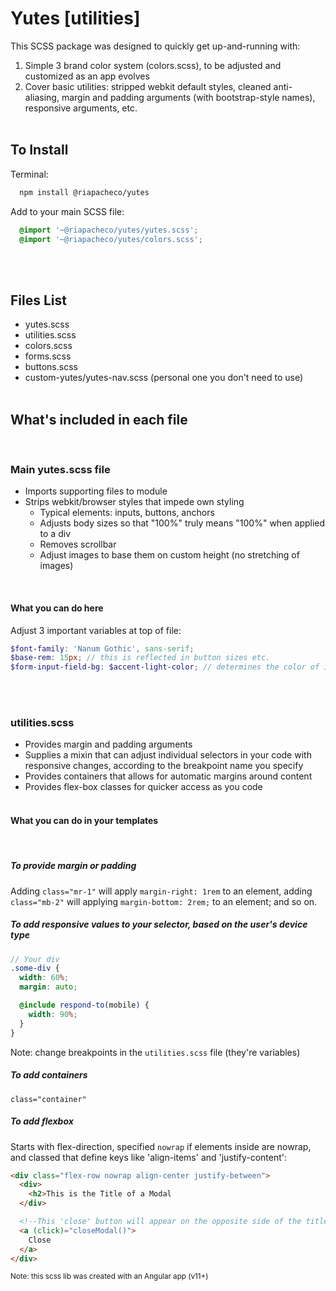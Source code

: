 # Yutes [utilities]

This SCSS package was designed to quickly get up-and-running with:
1. Simple 3 brand color system (colors.scss), to be adjusted and customized as an app evolves
2. Cover basic utilities: stripped webkit default styles, cleaned anti-aliasing, margin and padding arguments (with bootstrap-style names), responsive arguments, etc.
<br><br>

## To Install
Terminal:
```bash
  npm install @riapacheco/yutes
```
Add to your main SCSS file:
```scss
  @import '~@riapacheco/yutes/yutes.scss';
  @import '~@riapacheco/yutes/colors.scss';
```
<br><br>

## Files List
- yutes.scss
- utilities.scss
- colors.scss
- forms.scss
- buttons.scss
- custom-yutes/yutes-nav.scss (personal one you don't need to use)
<br><br>

## What's included in each file
<br>

### Main yutes.scss file
- Imports supporting files to module
- Strips webkit/browser styles that impede own styling
  - Typical elements: inputs, buttons, anchors
  - Adjusts body sizes so that "100%" truly means "100%" when applied to a div
  - Removes scrollbar
  - Adjust images to base them on custom height (no stretching of images)
<br>

#### What you can do here
Adjust 3 important variables at top of file:
```scss
$font-family: 'Nanum Gothic', sans-serif;
$base-rem: 15px; // this is reflected in button sizes etc.
$form-input-field-bg: $accent-light-color; // determines the color of input fields
```
<br><br>

### utilities.scss
- Provides margin and padding arguments 
- Supplies a mixin that can adjust individual selectors in your code with responsive changes, according to the breakpoint name you specify
- Provides containers that allows for automatic margins around content 
- Provides flex-box classes for quicker access as you code
<br><br>

#### What you can do in your templates
<br>

##### To provide margin or padding
Adding `class="mr-1"` will apply `margin-right: 1rem` to an element, adding `class="mb-2"` will applying `margin-bottom: 2rem;` to an element; and so on.
<br>

##### To add responsive values to your selector, based on the user's device type
```scss
// Your div
.some-div {
  width: 60%;
  margin: auto;

  @include respond-to(mobile) {
    width: 90%;
  }
}
```
Note: change breakpoints in the `utilities.scss` file (they're variables)
<br>

##### To add containers
`class="container"`
<br>

##### To add flexbox
Starts with flex-direction, specified `nowrap` if elements inside are nowrap, and classed that define keys like 'align-items' and 'justify-content':
```html
<div class="flex-row nowrap align-center justify-between">
  <div>
    <h2>This is the Title of a Modal
  </div>

  <!--This 'close' button will appear on the opposite side of the title-->
  <a (click)="closeModal()">
    Close
  </a>
</div>
```


<small>
  Note: this scss lib was created with an Angular app (v11+)
</small>